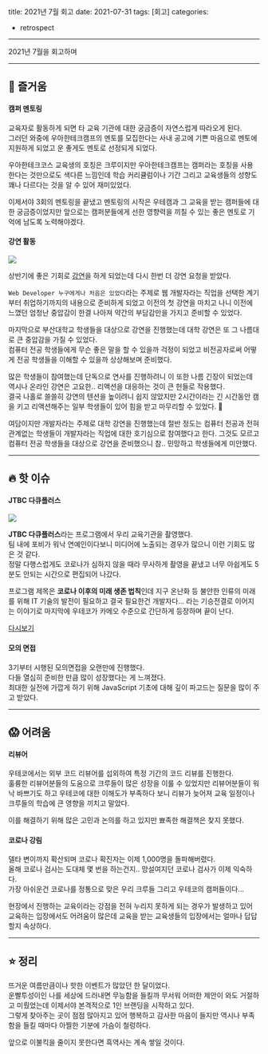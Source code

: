 title: 2021년 7월 회고
date: 2021-07-31
tags: [회고]
categories:
- retrospect

---

2021년 7월을 회고하며

<!-- more -->

---

## 🤩 즐거움

#### 캠퍼 멘토링

교육자로 활동하게 되면 타 교육 기관에 대한 궁금증이 자연스럽게 따라오게 된다.  
그러던 와중에 우아한테크캠프의 멘토를 모집한다는 사내 공고에 기쁜 마음으로 멘토에 지원하게 되었고 운 좋게도 멘토로 선정되게 되었다.

우아한테크코스 교육생의 호칭은 크루이지만 우아한테크캠프는 캠퍼라는 호칭을 사용한다는 것만으로도 색다른 느낌인데 학습 커리큘럼이나 기간 그리고 교육생들의 성향도 꽤나 다르다는 것을 알 수 있어 재미있었다.

이제서야 3회의 멘토링을 끝냈고 멘토링의 시작은 우테캠과 그 교육을 받는 캠퍼들에 대한 궁금증이었지만 앞으로는 캠퍼분들에게 선한 영향력을 끼칠 수 있는 좋은 멘토로 기억에 남도록 노력해야겠다.


#### 강연 활동


![](https://static.wanted.co.kr/images/events/1330/9aa70a9c.jpg)

상반기에 좋은 기회로 [강연](https://www.wanted.co.kr/events/livetalk20)을 하게 되었는데 다시 한번 더 강연 요청을 받았다.

`Web Developer 누구에게나 처음은 있었다`라는 주제로 웹 개발자라는 직업을 선택한 계기부터 취업하기까지의 내용으로 준비하게 되었고 이전의 첫 강연을 마치고 나니 이전에 느꼈던 엄청난 중압감이 한결 나아져 약간의 부담감만을 가지고 준비할 수 있었다.

마지막으로 부산대학교 학생들을 대상으로 강연을 진행했는데 대학 강연은 또 그 나름대로 큰 중압감을 가질 수 있었다.  
컴퓨터 전공 학생들에게 무슨 좋은 말을 할 수 있을까 걱정이 되었고 비전공자로써 어떻게 전공 학생들을 이해할 수 있을까 상상해보며 준비했다.  

많은 학생들이 참여했는데 단독으로 연사를 진행하려니 이 또한 나름 긴장이 되었는데 역시나 온라인 강연은 고요한.. 리액션을 대응하는 것이 큰 헌들로 작용했다.  
결국 나홀로 쓸쓸히 강연의 텐션을 높이려니 쉽지 않았지만 2시간이라는 긴 시간동안 캠을 키고 리액션해주는 일부 학생들이 있어 힘을 받고 마무리할 수 있었다. 🥲

여담이지만 개발자라는 주제로 대학 강연을 진행했는데 절반 정도는 컴퓨터 전공과 전혀 관계없는 학생들이 개발자라는 직업에 대한 호기심으로 참여했다고 한다. 그것도 모르고 컴퓨터 전공 학생들을 대상으로 강연을 준비했으니 참.. 민망하고 학생들에게 미안했다.

---

## 🔥 핫 이슈

#### JTBC 다큐플러스

![](https://lh3.googleusercontent.com/-bwvgMXLyfgc/YSuPbc6BWbI/AAAAAAAAlvQ/8SGnku1P8oceX8wVbTnz38tV8wdpBrQpACLcBGAsYHQ/%25E1%2584%2589%25E1%2585%25B3%25E1%2584%258F%25E1%2585%25B3%25E1%2584%2585%25E1%2585%25B5%25E1%2586%25AB%25E1%2584%2589%25E1%2585%25A3%25E1%2586%25BA%2B2021-07-24%2B%25E1%2584%258B%25E1%2585%25A9%25E1%2584%2592%25E1%2585%25AE%2B9.59.35.png)

**JTBC 다큐플러스**라는 프로그램에서 우리 교육기관을 촬영했다.  
팀 내에 포비가 워낙 연예인이다보니 미디어에 노출되는 경우가 많으니 이런 기회도 많은 것 같다.  
정말 다행스럽게도 코로나가 심하지 않을 때라 무사하게 촬영을 끝냈고 너무 아쉽게도 5분도 안되는 시간으로 편집되어 나갔다.

프로그램 제목은 **코로나 이후의 미래 생존 법칙**인데 지구 온난화 등 불안한 인류의 미래를 위해 IT 기술의 발전이 필요하고 결국 필요한건 개발자다... 라는 기승전결로 이어지는 이야기로 마지막에 우테코가 카메오 수준으로 간단하게 등장하며 끝이 난다.

[다시보기](https://tv.jtbc.joins.com/replay/pr10010750/pm10047655/ep20135495/view)

#### 모의 면접

3기부터 시행된 모의면접을 오랜만에 진행했다.  
다들 열심히 준비한 만큼 많이 성장했다는 게 느껴졌다.  
최대한 실전에 가깝게 하기 위해 JavaScript 기초에 대해 깊이 파고드는 질문을 많이 주고 받았다.

---

## 😱 어려움

#### 리뷰어

우테코에서는 외부 코드 리뷰어를 섭외하여 특정 기간의 코드 리뷰를 진행한다.  
훌륭한 리뷰어분들의 도움으로 크루들이 많은 성장을 이룰 수 있었지만 리뷰어분들이 워낙 바쁘기도 하고 우테코에 대한 이해도가 부족하다 보니 리뷰가 늦어져 교육 일정이나 크루들의 학습에 큰 영향을 끼치고 말았다.

이를 해결하기 위해 많은 고민과 논의를 하고 있지만 뾰족한 해결책은 찾지 못했다.

#### 코로나 강림

델타 변이까지 확산되며 코로나 확진자는 이제 1,000명을 돌파해버렸다.  
올해 코로나 검사는 도대체 몇 번을 하는건지.. 망설여지던 코로나 검사가 이제 익숙하다.  
가장 아쉬운건 코로나를 정통으로 맞은 우리 크루들 그리고 우테코의 캠퍼들이다...  

현장에서 진행하는 교육이라는 강점을 전혀 누리지 못하게 되는 경우가 발생하고 있어 교육하는 입장에서도 어려움이 많은데 교육을 받는 교육생들의 입장에서는 얼마나 답답할지 속상하다.

---

## ⭐️ 정리

뜨거운 여름만큼이나 핫한 이벤트가 많았던 한 달이었다.  
운빨투성이인 나를 세상에 드러내면 무능함을 들킬까 무서워 어떠한 제안이 와도 거절하고 미뤘었는데 이제서야 본격적으로 1인 브랜딩을 시작하고 있다.  
그렇게 찾아주는 곳이 점점 많아지고 있어 행복하고 감사한 마음이 들지만 역시나 부족함을 들킬 때마다 아찔한 기분에 가슴이 철렁하다.

앞으로 이불킥을 줄이지 못한다면 흑역사는 계속 쌓일 것이다.
